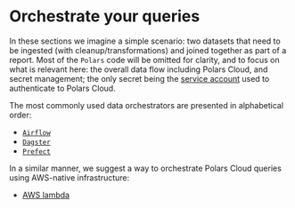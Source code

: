 # Orchestrate your queries

In these sections we imagine a simple scenario: two datasets that need to be ingested (with cleanup/transformations) and joined together as part of a report.
Most of the `Polars` code will be omitted for clarity, and to focus on what is relevant here: the overall data flow including Polars Cloud, and secret management; the only secret being the [service account](/polars-cloud/explain/service-accounts) used to authenticate to Polars Cloud.

The most commonly used data orchestrators are presented in alphabetical order:

- [`Airflow`](/polars-cloud/integrations/airflow)
- [`Dagster`](/polars-cloud/integrations/dagster)
- [`Prefect`](/polars-cloud/integrations/prefect)

In a similar manner, we suggest a way to orchestrate Polars Cloud queries using AWS-native infrastructure:

- [AWS lambda](/polars-cloud/integrations/lambda)
